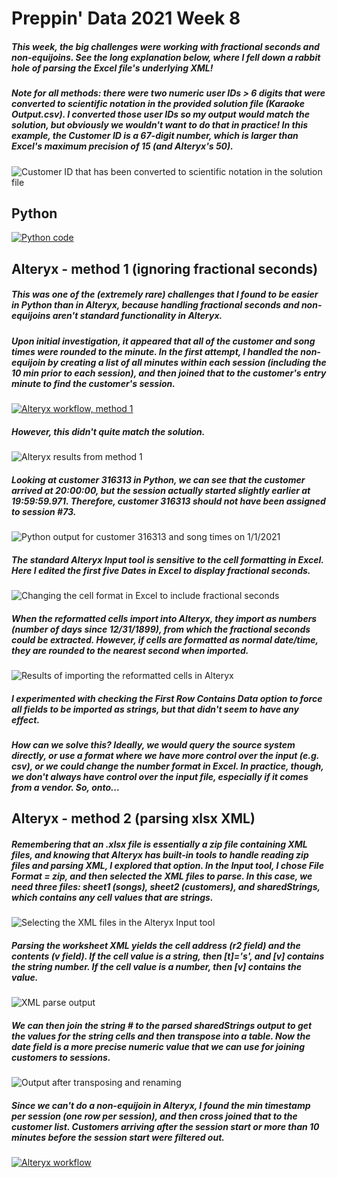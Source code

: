 # Preppin' Data 2021 Week 8

##### This week, the big challenges were working with fractional seconds and non-equijoins. See the long explanation below, where I fell down a rabbit hole of parsing the Excel file's underlying XML!

##### Note for all methods: there were two numeric user IDs > 6 digits that were converted to scientific notation in the provided solution file (Karaoke Output.csv). I converted those user IDs so my output would match the solution, but obviously we wouldn't want to do that in practice! In this example, the Customer ID is a 67-digit number, which is larger than Excel's maximum precision of 15 (and Alteryx's 50).

<img src="_images-for-readme/img-readme-000.png" alt="Customer ID that has been converted to scientific notation in the solution file">


## Python
<a href="preppin-data-2021-08.py">
<img src="img-python-code-2021-08.png?raw=true" alt="Python code">
</a>

## Alteryx - method 1 (ignoring fractional seconds)

##### This was one of the (extremely rare) challenges that I found to be easier in Python than in Alteryx, because handling fractional seconds and non-equijoins aren't standard functionality in Alteryx.

##### Upon initial investigation, it appeared that all of the customer and song times were rounded to the minute. In the first attempt, I handled the non-equijoin by creating a list of all minutes within each session (including the 10 min prior to each session), and then joined that to the customer's entry minute to find the customer's session.

<a href="preppin-data-2021-08.yxmd">
<img src="img-alteryx-2021-08-method1.png?raw=true" alt="Alteryx workflow, method 1">
</a>

##### However, this didn't quite match the solution.
<img src="_images-for-readme/img-readme-00.png?raw=true" alt="Alteryx results from method 1">

##### Looking at customer 316313 in Python, we can see that the customer arrived at 20:00:00, but the session actually started slightly earlier at 19:59:59.971. Therefore, customer 316313 should not have been assigned to session #73.

<img src="_images-for-readme/img-readme-01.png?raw=true" alt="Python output for customer 316313 and song times on 1/1/2021">

##### The standard Alteryx Input tool is sensitive to the cell formatting in Excel. Here I edited the first five Dates in Excel to display fractional seconds. 
<img src="_images-for-readme/img-readme-02.png?raw=true" alt="Changing the cell format in Excel to include fractional seconds">

##### When the reformatted cells import into Alteryx, they import as numbers (number of days since 12/31/1899), from which the fractional seconds could be extracted. However, if cells are formatted as normal date/time, they are rounded to the nearest second when imported.
<img src="_images-for-readme/img-readme-03.png?raw=true" alt="Results of importing the reformatted cells in Alteryx">

##### I experimented with checking the First Row Contains Data option to force all fields to be imported as strings, but that didn't seem to have any effect.

##### How can we solve this? Ideally, we would query the source system directly, or use a format where we have more control over the input (e.g. csv), or we could change the number format in Excel. In practice, though, we don't always have control over the input file, especially if it comes from a vendor. So, onto...


## Alteryx - method 2 (parsing xlsx XML)

##### Remembering that an .xlsx file is essentially a zip file containing XML files, and knowing that Alteryx has built-in tools to handle reading zip files and parsing XML, I explored that option. In the Input tool, I chose File Format = zip, and then selected the XML files to parse. In this case, we need three files: sheet1 (songs), sheet2 (customers), and sharedStrings, which contains any cell values that are strings.

<img src="_images-for-readme/img-readme-04.png?raw=true" alt="Selecting the XML files in the Alteryx Input tool">


##### Parsing the worksheet XML yields the cell address (r2 field) and the contents (v field). If the cell value is a string, then [t]='s', and [v] contains the string number. If the cell value is a number, then [v] contains the value.

<img src="_images-for-readme/img-readme-05.png?raw=true" alt="XML parse output">

##### We can then join the string # to the parsed sharedStrings output to get the values for the string cells and then transpose into a table. Now the date field is a more precise numeric value that we can use for joining customers to sessions.

<img src="_images-for-readme/img-readme-06.png?raw=true" alt="Output after transposing and renaming">

##### Since we can't do a non-equijoin in Alteryx, I found the min timestamp per session (one row per session), and then cross joined that to the customer list. Customers arriving after the session start or more than 10 minutes before the session start were filtered out.

<a href="/preppin-data-2021-08.yxmd">
<img src="img-alteryx-2021-08-method2.png?raw=true" alt="Alteryx workflow">
</a>
